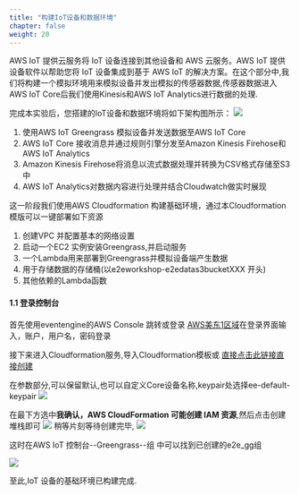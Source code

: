 ```yaml
---
title: "构建IoT设备和数据环境"
chapter: false
weight: 20
---
```

AWS IoT 提供云服务将 IoT 设备连接到其他设备和 AWS 云服务。AWS IoT 提供设备软件以帮助您将 IoT 设备集成到基于 AWS IoT 的解决方案。在这个部分中,我们将构建一个模拟环境用来模拟设备并发出模拟的传感器数据,传感器数据进入AWS IoT Core后我们使用Kinesis和AWS IoT Analytics进行数据的处理.

完成本实验后，您搭建的IoT设备和数据环境将如下架构图所示：
![](/images/IoT/arc.png)

1. 使用AWS IoT Greengrass 模拟设备并发送数据至AWS IoT Core
2. AWS IoT Core 接收消息并通过规则引擎分发至Amazon Kinesis Firehose和AWS IoT Analytics
3. Amazon Kinesis Firehose将消息以流式数据处理并转换为CSV格式存储至S3中
4. AWS IoT Analytics对数据内容进行处理并结合Cloudwatch做实时展现


这一阶段我们使用AWS Cloudformation 构建基础环境，通过本Cloudformation模版可以一键部署如下资源
1. 创建VPC 并配置基本的网络设置
2. 启动一个EC2 实例安装Greengrass,并启动服务
3. 一个Lambda用来部署到Greengrass并模拟设备端产生数据
4. 用于存储数据的存储桶(以e2eworkshop-e2edatas3bucketXXX 开头)
5. 其他依赖的Lambda函数


#### 1.1 登录控制台
首先使用eventengine的AWS Console 跳转或登录 [AWS美东1区域](https://us-east-1.console.aws.amazon.com/console/home?region=us-east-1)在登录界面输入，账户，用户名，密码登录

接下来进入Cloudformation服务,导入Cloudformation模板或
[直接点击此链接直接创建](https://us-east-1.console.aws.amazon.com/cloudformation/home?region=us-east-1#/stacks/quickcreate?templateURL=https://pdm-workshop-ue1.s3.amazonaws.com/cfn/e2eworkshop_final.yml&stackName=e2eWorkshop)


在参数部分,可以保留默认,也可以自定义Core设备名称,keypair处选择ee-default-keypair
![](/images/IoT/createstack1.png)

在最下方选中**我确认，AWS CloudFormation 可能创建 IAM 资源**,然后点击创建堆栈即可
![](/images/IoT/creatstack.png)
稍等片刻等待创建完毕,
![](/images/IoT/createstack2.png)

这时在AWS IoT 控制台--Greengrass--组 中可以找到已创建的e2e_gg组

![](/images/IoT/greengrassgroup.png)

至此,IoT 设备的基础环境已构建完成.

